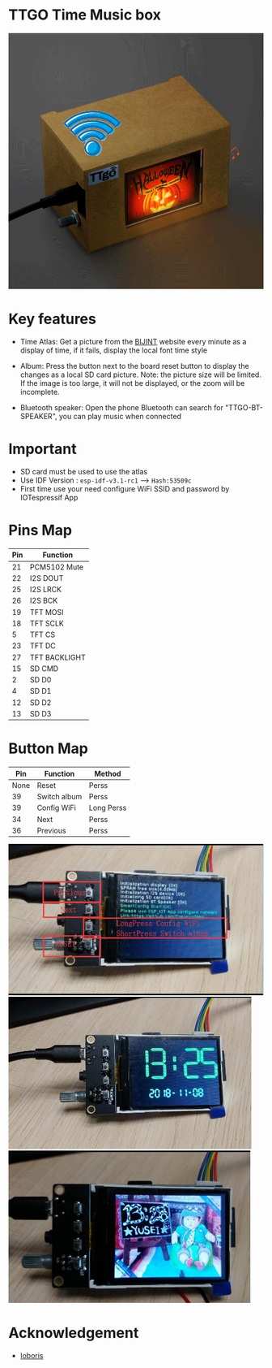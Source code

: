 TTGO Time Music box 
======================

![](images/1.jpg)

# Key features
* Time Atlas: 
Get a picture from the [BIJINT](http://www.bijint.com/model/) website every minute as a display of time, if it fails, display the local font time style

* Album: 
Press the button next to the board reset button to display the changes as a local SD card picture. Note: the picture size will be limited. If the image is too large, it will not be displayed, or the zoom will be incomplete.

* Bluetooth speaker:
Open the phone Bluetooth can search for "TTGO-BT-SPEAKER", you can play music when connected

# Important
- SD card must be used to use the atlas
- Use IDF Version : `esp-idf-v3.1-rc1` --> `Hash:53509c`
- First time use your need configure WiFi SSID and password by IOTespressif App



# Pins Map
| Pin | Function      |
| --- | ------------- |
| 21  | PCM5102 Mute  |
| 22  | I2S DOUT      |
| 25  | I2S LRCK      |
| 26  | I2S BCK       |
| 19  | TFT MOSI      |
| 18  | TFT SCLK      |
| 5   | TFT CS        |
| 23  | TFT DC        |
| 27  | TFT BACKLIGHT |
| 15  | SD CMD        |
| 2   | SD D0         |
| 4   | SD D1         |
| 12  | SD D2         |
| 13  | SD D3         |

# Button Map
| Pin  | Function     | Method     |
| ---- | ------------ | ---------- |
| None | Reset        | Perss      |
| 39   | Switch album | Perss      |
| 39   | Config WiFi  | Long Perss |
| 34   | Next         | Perss      |
| 36   | Previous     | Perss      |
![](./images/2.jpg)
![](./images/3.jpg)
![](./images/4.jpg)


# Acknowledgement
- [loboris](https://github.com/loboris)